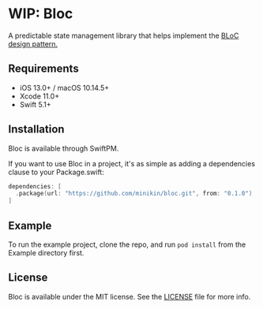# WIP: Bloc

A predictable state management library that helps implement the <a href="https://youtu.be/PLHln7wHgPE" target="_blank">BLoC design pattern.</a>

## Requirements

- iOS 13.0+ / macOS 10.14.5+
- Xcode 11.0+
- Swift 5.1+

## Installation

Bloc is available through SwiftPM.

If you want to use Bloc in a project, it's as simple as adding a dependencies clause to your Package.swift:

```swift
dependencies: [
  .package(url: "https://github.com/minikin/bloc.git", from: "0.1.0")
]
```

## Example

To run the example project, clone the repo, and run `pod install` from the Example directory first.

## License

Bloc is available under the MIT license.
See the [LICENSE](https://github.com/minikin/bloc/blob/develop/LICENSE) file for more info.
